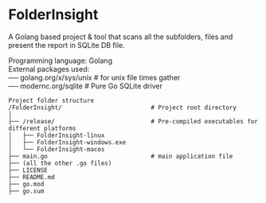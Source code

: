 # FolderInsight
A Golang based project &amp; tool that scans all the subfolders, files and present the report in SQLite DB file.

Programming language: Golang  
External packages used:  
── golang.org/x/sys/unix       # for unix file times gather  
── modernc.org/sqlite          # Pure Go SQLite driver  



```
Project folder structure 
/FolderInsight/                         # Project root directory
│
├── /release/                           # Pre-compiled executables for different platforms
│   ├── FolderInsight-linux
│   ├── FolderInsight-windows.exe
│   └── FolderInsight-macos
├── main.go                             # main application file
├── (all the other .go files)
├── LICENSE
├── README.md
├── go.mod
├── go.sum
```